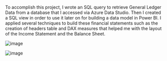 To accomplish this project, I wrote an SQL query to retrieve General Ledger Data from a database that I accessed via Azure Data Studio. Then I created a SQL view in order to use it later on for building a data model in Power BI. I applied several techniques to build these financial statements such as the creation of headers table and DAX measures that helped me with the layout of the Income Statement and the Balance Sheet.


![image](https://github.com/gnavarrolema/Financial-Statements-in-Power-BI/assets/98982862/020f4e46-c14e-43f7-8320-6ff655be3639)


![image](https://github.com/gnavarrolema/Financial-Statements-in-Power-BI/assets/98982862/a97836c5-2d6d-4687-8e52-cc92086a4480)

